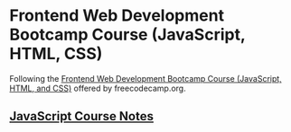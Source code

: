 # Frontend Web Development Bootcamp Course (JavaScript, HTML, CSS)

Following the [Frontend Web Development Bootcamp Course (JavaScript, HTML, and CSS)](https://www.youtube.com/watch?v=zJSY8tbf_ys) offered by freecodecamp.org.

## [JavaScript Course Notes](https://github.com/exzequel/frontend-bootcamp/tree/main/learn-javascript#javascript-course-notes)

